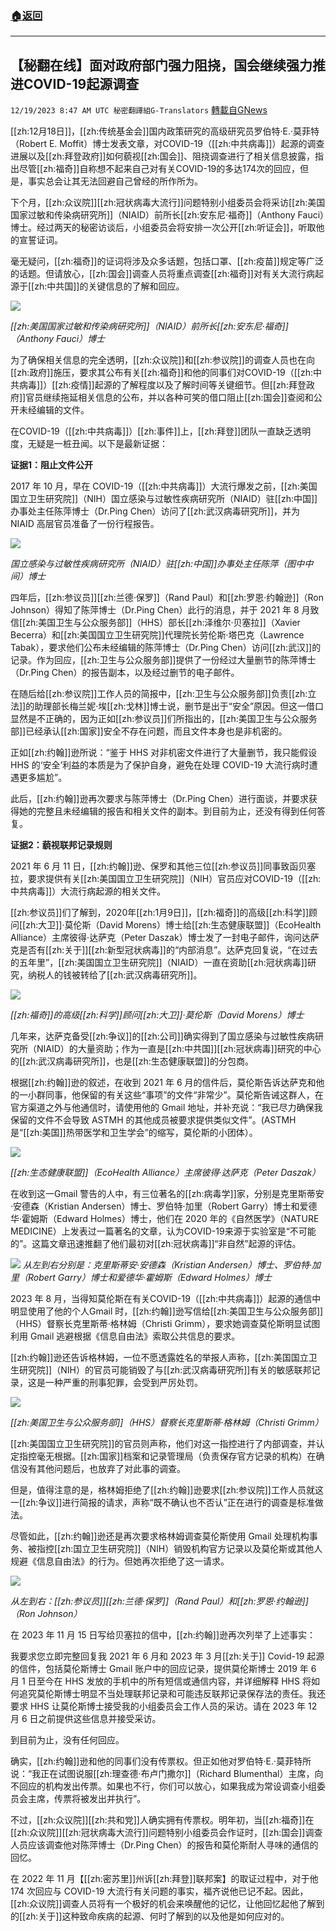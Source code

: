 ###  [:house:返回](README.md)
---


## 【秘翻在线】面对政府部门强力阻挠，国会继续强力推进COVID-19起源调查
`12/19/2023 8:47 AM UTC 秘密翻譯組G-Translators` [轉載自GNews](https://gnews.org/articles/2127514)

[[zh:12月18日]]，[[zh:传统基金会]]国内政策研究的高级研究员罗伯特·E.·莫菲特（Robert E. Moffit）博士发表文章，对COVID-19（[[zh:中共病毒]]）起源的调查进展以及[[zh:拜登政府]]如何藐视[[zh:国会]]、阻挠调查进行了相关信息披露，指出尽管[[zh:福奇]]自称想不起来自己对有关COVID-19的多达174次的回应，但是，事实总会让其无法回避自己曾经的所作所为。

下个月，[[zh:众议院]][[zh:冠状病毒大流行]]问题特别小组委员会将采访[[zh:美国国家过敏和传染病研究所]]（NIAID）前所长[[zh:安东尼·福奇]]（Anthony Fauci）博士。经过两天的秘密访谈后，小组委员会将安排一次公开[[zh:听证会]]，听取他的宣誓证词。

毫无疑问，[[zh:福奇]]的证词将涉及众多话题，包括口罩、[[zh:疫苗]]规定等广泛的话题。但请放心，[[zh:国会]]调查人员将重点调查[[zh:福奇]]对有关大流行病起源于[[zh:中共国]]的关键信息的了解和回应。


![](ipfs://QmSxyeEEtZrNHcWwC2YacK1W2xu5W2gD4LJq9yeSDMSgTd?.png)

*[[zh:美国国家过敏和传染病研究所]]（NIAID）前所长[[zh:安东尼·福奇]]（Anthony Fauci）博士*

为了确保相关信息的完全透明，[[zh:众议院]]和[[zh:参议院]]的调查人员也在向[[zh:政府]]施压，要求其公布有关[[zh:福奇]]和他的同事们对COVID-19（[[zh:中共病毒]]）[[zh:疫情]]起源的了解程度以及了解时间等关键细节。但[[zh:拜登政府]]官员继续拖延相关信息的公布，并以各种可笑的借口阻止[[zh:国会]]查阅和公开未经编辑的文件。

在COVID-19（[[zh:中共病毒]]）[[zh:事件]]上，[[zh:拜登]]团队一直缺乏透明度，无疑是一桩丑闻。以下是最新证据：

**证据1：阻止文件公开**

2017 年 10 月，早在 COVID-19（[[zh:中共病毒]]）大流行爆发之前，[[zh:美国国立卫生研究院]]（NIH）国立感染与过敏性疾病研究所（NIAID）驻[[zh:中国]]办事处主任陈萍博士（Dr.Ping Chen）访问了[[zh:武汉病毒研究所]]，并为 NIAID 高层官员准备了一份行程报告。

![](ipfs://QmTCJ1EWt46hqfbJ6pdrYtij4dd7F5PH3vh2EUEYqKRWoW?.png)

*国立感染与过敏性疾病研究所（NIAID）驻[[zh:中国]]办事处主任陈萍（图中中间）博士*

四年后，[[zh:参议员]][[zh:兰德·保罗]]（Rand Paul）和[[zh:罗恩·约翰逊]]（Ron Johnson）得知了陈萍博士（Dr.Ping Chen）此行的消息，并于 2021 年 8 月致信[[zh:美国卫生与公众服务部]]（HHS）部长[[zh:泽维尔·贝塞拉]]（Xavier Becerra）和[[zh:美国国立卫生研究院]]代理院长劳伦斯·塔巴克（Lawrence Tabak），要求他们公布未经编辑的陈萍博士（Dr.Ping Chen）访问[[zh:武汉]]的记录。作为回应，[[zh:卫生与公众服务部]]提供了一份经过大量删节的陈萍博士（Dr.Ping Chen）的报告副本，以及经过删节的电子邮件。

在随后给[[zh:参议院]]工作人员的简报中，[[zh:卫生与公众服务部]]负责[[zh:立法]]的助理部长梅兰妮·埃[[zh:戈林]]博士说，删节是出于“安全”原因。但这一借口显然是不正确的，因为正如[[zh:参议员]]们所指出的，[[zh:美国卫生与公众服务部]]已经承认[[zh:国家]]安全不存在问题，而且文件本身也是非机密的。

正如[[zh:约翰]]逊所说：“鉴于 HHS 对非机密文件进行了大量删节，我只能假设 HHS 的‘安全’利益的本质是为了保护自身，避免在处理 COVID-19 大流行病时遭遇更多尴尬”。 

此后，[[zh:约翰]]逊再次要求与陈萍博士（Dr.Ping Chen）进行面谈，并要求获得她的完整且未经编辑的报告和相关文件的副本。到目前为止，还没有得到任何答复。

**证据2：藐视联邦记录规则**

2021 年 6 月 11 日，[[zh:约翰]]逊、保罗和其他三位[[zh:参议员]]同事致函贝塞拉，要求提供有关[[zh:美国国立卫生研究院]]（NIH）官员应对COVID-19（[[zh:中共病毒]]）大流行病起源的相关文件。

[[zh:参议员]]们了解到，2020年[[zh:1月9日]]，[[zh:福奇]]的高级[[zh:科学]]顾问[[zh:大卫]]·莫伦斯（David Morens）博士给[[zh:生态健康联盟]]（EcoHealth Alliance）主席彼得·达萨克（Peter Daszak）博士发了一封电子邮件，询问达萨克是否有[[zh:关于]][[zh:新型冠状病毒]]的“内部消息”。达萨克回复说，“在过去的五年里”，[[zh:美国国立卫生研究院]]（NIAID）一直在资助[[zh:冠状病毒]]研究，纳税人的钱被转给了[[zh:武汉病毒研究所]]。


![](ipfs://QmWx82oxvrx28p1dFBeA3ydZe9b3UkfE1nfRuXwRrMH9Vb?.png)

*[[zh:福奇]]的高级[[zh:科学]]顾问[[zh:大卫]]·莫伦斯（David Morens）博士*

几年来，达萨克备受[[zh:争议]]的[[zh:公司]]确实得到了国立感染与过敏性疾病研究所（NIAID）的大量资助；作为一直是[[zh:中共国]][[zh:冠状病毒]]研究的中心的[[zh:武汉病毒研究所]]，也是[[zh:生态健康联盟]]的分包商。 

根据[[zh:约翰]]逊的叙述，在收到 2021 年 6 月的信件后，莫伦斯告诉达萨克和他的一小群同事，他保留的有关这些“事项”的文件“非常少”。莫伦斯告诫这群人，在官方渠道之外与他通信时，请使用他的 Gmail 地址，并补充说：“我已尽力确保我保留的文件不会导致 ASTMH 的其他成员被要求提供类似文件”。(ASTMH 是“[[zh:美国]]热带医学和卫生学会”的缩写，莫伦斯的小团体）。

![](ipfs://QmeCmU8RAXEXSxQkHUm7M6yJyTCSZ4BbRQVytBSy5o1esX?.png)

*[[zh:生态健康联盟]]（EcoHealth Alliance）主席彼得·达萨克（Peter Daszak）*

在收到这一Gmail 警告的人中，有三位著名的[[zh:病毒学]]家，分别是克里斯蒂安·安德森（Kristian Andersen）博士、罗伯特·加里（Robert Garry）博士和爱德华·霍姆斯（Edward Holmes）博士，他们在 2020 年的《自然医学》（NATURE MEDICINE）上发表过一篇著名的文章，认为COVID-19来源于实验室是“不可能的”。这篇文章迅速推翻了他们最初对[[zh:冠状病毒]]“非自然”起源的评估。 


![](ipfs://QmY8hxQQbYXfmD62nwv3uQBAYfEea4mnbUrrbiUiQ3rcWA?.png)
*从左到右分别是：克里斯蒂安·安德森（Kristian Andersen）博士、罗伯特·加里（Robert Garry）博士和爱德华·霍姆斯（Edward Holmes）博士*

2023 年 8 月，当得知莫伦斯在有关COVID-19（[[zh:中共病毒]]）起源的通信中明显使用了他的个人Gmail 时，[[zh:约翰]]逊写信给[[zh:美国卫生与公众服务部]]（HHS）督察长克里斯蒂·格林姆（Christi Grimm），要求她调查莫伦斯明显试图利用 Gmail 逃避根据《信息自由法》索取公共信息的要求。

[[zh:约翰]]逊还告诉格林姆，一位不愿透露姓名的举报人声称，[[zh:美国国立卫生研究院]]（NIH）的官员可能销毁了与[[zh:武汉病毒研究所]]有关的敏感联邦记录，这是一种严重的刑事犯罪，会受到严厉处罚。


![](ipfs://QmXUoeXA8TtRbKSjqmTQE5Y8HqrjX9Vk5ztG6a71fSpn4B?.png)

*[[zh:美国卫生与公众服务部]]（HHS）督察长克里斯蒂·格林姆（Christi Grimm）*


[[zh:美国国立卫生研究院]]的官员则声称，他们对这一指控进行了内部调查，并认定指控毫无根据。[[zh:国家]]档案和记录管理局（负责保存官方记录的机构）在确信没有其他问题后，也放弃了对此事的调查。

但是，值得注意的是，格林姆拒绝了[[zh:约翰]]逊要求[[zh:参议院]]工作人员就这一[[zh:争议]]进行简报的请求，声称“既不确认也不否认”正在进行的调查是标准做法。

尽管如此，[[zh:约翰]]逊还是再次要求格林姆调查莫伦斯使用 Gmail 处理机构事务、被指控[[zh:国立卫生研究院]]（NIH）销毁机构官方记录以及莫伦斯或其他人规避《信息自由法》的行为。但她再次拒绝了这一请求。


![](ipfs://Qmaxwz4cUu98w6F84BdsvxoScqkDRxvQdMYhbzfqdruPQP?.png)

*从左到右：[[zh:参议员]][[zh:兰德·保罗]]（Rand Paul）和[[zh:罗恩·约翰逊]]（Ron Johnson）*


在 2023 年 11 月 15 日写给贝塞拉的信中，[[zh:约翰]]逊再次列举了上述事实：

我要求您立即完整回复我 2021 年 6 月和 2023 年 3 月[[zh:关于]] Covid-19 起源的信件，包括莫伦斯博士 Gmail 账户中的回应记录，提供莫伦斯博士 2019 年 6 月 1 日至今在 HHS 发放的手机中的所有短信或通信内容，并详细解释 HHS 将如何追究莫伦斯博士明显不当处理联邦记录和可能违反联邦记录保存法的责任。我还要求 HHS 让莫伦斯博士接受我的小组委员会工作人员的采访。请在 2023 年 12 月 6 日之前提供这些信息并接受采访。

到目前为止，没有任何回应。

确实，[[zh:约翰]]逊和他的同事们没有传票权。但正如他对罗伯特·E.·莫菲特所说：“我正在试图说服[[zh:理查德·布卢门撒尔]]（Richard Blumenthal）主席，向不回应的机构发出传票。如果也不行，你们可以放心，如果我成为常设调查小组委员会主席，传票将被发出并执行”。

不过，[[zh:众议院]][[zh:共和党]]人确实拥有传票权。明年初，当[[zh:福奇]]在[[zh:众议院]][[zh:冠状病毒大流行]]问题特别小组委员会作证时，[[zh:国会]]调查人员应该调查他对陈萍博士（Dr.Ping Chen）的报告和莫伦斯耐人寻味的通信的回忆。

在 2022 年 11 月【[[zh:密苏里]]州诉[[zh:拜登]]联邦案】的取证过程中，对于他174 次回应与 COVID-19 大流行有关问题的事实，福齐说他已记不起。因此，[[zh:众议院]]调查人员将有一个极好的机会来唤醒他的记忆，让他回忆起他了解到的[[zh:关于]]这种致命疾病的起源、何时了解到的以及他是如何应对的。
